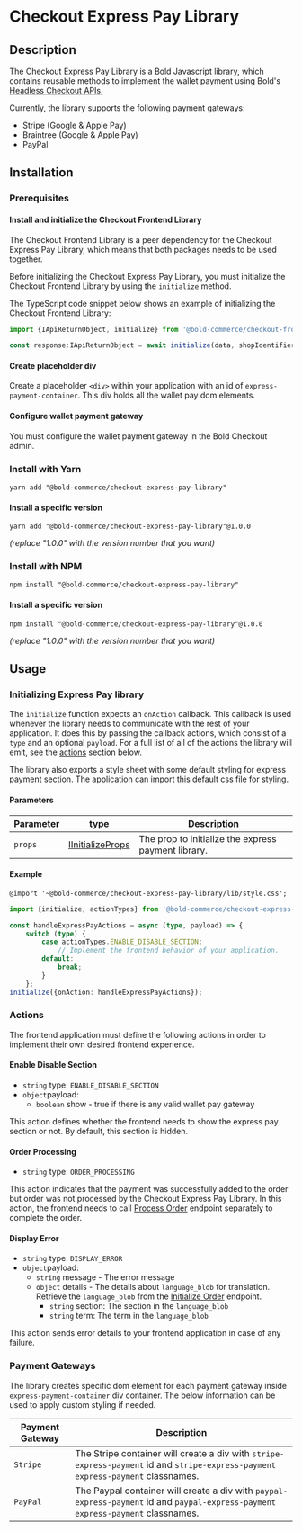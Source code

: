# Checkout Express Pay Library

## Description
The Checkout Express Pay Library is a Bold Javascript library, which contains reusable methods to implement the wallet payment using Bold's [Headless Checkout APIs.](https://developer.boldcommerce.com/default/guides/checkout)

Currently, the library supports the following payment gateways:

* Stripe (Google & Apple Pay)
* Braintree (Google & Apple Pay)
* PayPal

## Installation

### Prerequisites

#### Install and initialize the Checkout Frontend Library

The Checkout Frontend Library is a peer dependency for the Checkout Express Pay Library, which means that both packages needs to be used together.

Before initializing the Checkout Express Pay Library, you must initialize the Checkout Frontend Library by using the `initialize` method.

The TypeScript code snippet below shows an example of initializing the Checkout Frontend Library:

```typescript
import {IApiReturnObject, initialize} from '@bold-commerce/checkout-frontend-library';

const response:IApiReturnObject = await initialize(data, shopIdentifier, environment);
```
#### Create placeholder div
Create a placeholder `<div>` within your application with an id of `express-payment-container`. This div holds all the wallet pay dom elements.

#### Configure wallet payment gateway

You must configure the wallet payment gateway in the Bold Checkout admin.

### Install with Yarn
```
yarn add "@bold-commerce/checkout-express-pay-library"
```

#### Install a specific version

```
yarn add "@bold-commerce/checkout-express-pay-library"@1.0.0
```
_(replace "1.0.0" with the version number that you want)_

### Install with NPM
```
npm install "@bold-commerce/checkout-express-pay-library"
```

#### Install a specific version

```
npm install "@bold-commerce/checkout-express-pay-library"@1.0.0
```
_(replace "1.0.0" with the version number that you want)_

## Usage

### Initializing Express Pay library

The `initialize` function expects an `onAction` callback. This callback is used whenever the library needs to communicate with the rest of your application. It does this by passing the callback actions, which consist of a `type` and an optional `payload`. For a full list of all of the actions the library will emit, see the [actions](#actions) section below.

The library also exports a style sheet with some default styling for express payment section. The application can import this default css file for styling.

#### Parameters

| Parameter| type| Description|
| ---------| ----|-----------|
| `props`| [IInitializeProps]()| The prop to initialize the express payment library. |

#### Example

```
@import '~@bold-commerce/checkout-express-pay-library/lib/style.css';
```

```typescript
import {initialize, actionTypes} from '@bold-commerce/checkout-express-pay-library';

const handleExpressPayActions = async (type, payload) => {
    switch (type) {
        case actionTypes.ENABLE_DISABLE_SECTION:
            // Implement the frontend behavior of your application.
        default:
            break;
        }
    };
initialize({onAction: handleExpressPayActions});
```

### Actions

The frontend application must define the following actions in order to implement their own desired frontend experience.

#### Enable Disable Section

* `string` type: `ENABLE_DISABLE_SECTION`
* `object`payload:
  * `boolean` show - true if there is any valid wallet pay gateway

This action defines whether the frontend needs to show the express pay section or not. By default, this section is hidden.

#### Order Processing

* `string` type: `ORDER_PROCESSING`

This action indicates that the payment was successfully added to the order but order was not processed by the Checkout Express Pay Library. In this action, the frontend needs to call [Process Order](https://developer.boldcommerce.com/default/api/checkout#tag/Order/operation/post-process_order) endpoint separately to complete the order.

#### Display Error

* `string` type: `DISPLAY_ERROR`
* `object`payload:
  * `string` message - The error message
  * `object` details - The details about `language_blob` for translation. Retrieve the `language_blob` from the [Initialize Order](https://developer.boldcommerce.com/default/api/orders#tag/Orders/operation/post-init) endpoint.
    * `string` section: The section in the `language_blob` 
    * `string` term: The term in the `language_blob`

This action sends error details to your frontend application in case of any failure. 

### Payment Gateways

The library creates specific dom element for each payment gateway inside `express-payment-container` div container. The below information can be used to apply custom styling if needed.

| Payment Gateway| Description |
| ---------| -----------|
| `Stripe`|  The Stripe container will create a div with `stripe-express-payment` id and `stripe-express-payment express-payment` classnames. |
| `PayPal`|  The Paypal container will create a div with `paypal-express-payment` id and `paypal-express-payment express-payment` classnames. |

